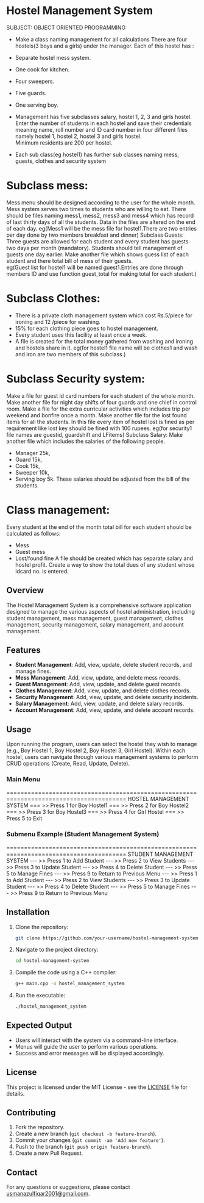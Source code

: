 # Hostel Management System
SUBJECT: OBJECT ORIENTED PROGRAMMING 
- Make a  class naming management for all calculations 
There are four hostels(3 boys and a girls) under the manager. Each of this hostel has : 
- Separate hostel mess system. 
- One cook for kitchen. 
-	Four sweepers. 
-	Five guards. 
-	One serving boy. 
 
-	Management has five subclasses salary, hostel 1, 2, 3 and girls hostel. 
Enter the number of students in each hostel and save their credentials meaning name, roll number and ID card number in four different files namely hostel 1, hostel 2, hostel 3 and girls hostel.  
Minimum residents are 200 per hostel. 
-	Each sub class(eg hostel1) has further sub classes naming mess, guests, clothes and security system  
# Subclass mess: 
Mess menu should be designed according to the user for the whole month. 
Mess system serves two times to students who are willing to eat. 
There should be files naming mess1, mess2, mess3 and mess4 which has record of last thirty days of all the students. Data in the files are altered on the end of each day. eg(Mess1 will be the mess file for hostel1.There are two entries per day done by two members breakfast and dinner) Subclass Guests: 
Three guests are allowed for each student and every student has guests two days per month (mandatory). 
Students should tell management of guests one day earlier. 
Make another file which shows guess list of each student and there total bill of mess of their guests.  
eg(Guest list for hostel1 will be named guest1.Entries are done through members ID and use function guest_total for making total for each student.) 
 
 
# Subclass Clothes: 
- There is a private cloth management system which cost Rs.5/piece for ironing and 12 /piece for washing. 
- 15% for each clothing piece goes to hostel management. 
- Every student uses this facility at least once a week. 
- A file is created for the total money gathered from washing and ironing and hostels share in it. 
eg(for hostel1 file name will be clothes1 and wash and iron are two members of this subclass.) 
# Subclass Security system: 
Make a file for guest id card numbers for each student of the whole month. 
Make another file for night day shifts of four guards and one chief in control room. Make a file for the extra curricular activities which includes trip per weekend and bonfire once a month. 
Make another file for the lost found items for all the students. In this file every item of hostel lost is fined as per requirement like lost key should be fined with 100 rupees. 
eg(for security1 file names are guestid, guardshift and LFitems) Subclass Salary: 
Make another file which includes the salaries of the following people. 
-	Manager 25k, 
-	Guard 15k, 
-	Cook 15k, 
-	Sweeper 10k, 
-	Serving boy 5k. These salaries should be adjusted from the bill of the students. 
# Class management: 
Every student at the end of the month total bill for each student should be calculated as follows: 
-	Mess  
-	Guest mess 
-	Lost/found fine 
A file should be created which has separate salary and hostel profit. 
Create a way to show the total dues of any student whose idcard no. is entered. 


## Overview
The Hostel Management System is a comprehensive software application designed to manage the various aspects of hostel administration, including student management, mess management, guest management, clothes management, security management, salary management, and account management.

## Features
- **Student Management**: Add, view, update, delete student records, and manage fines.
- **Mess Management**: Add, view, update, and delete mess records.
- **Guest Management**: Add, view, update, and delete guest records.
- **Clothes Management**: Add, view, update, and delete clothes records.
- **Security Management**: Add, view, update, and delete security incidents.
- **Salary Management**: Add, view, update, and delete salary records.
- **Account Management**: Add, view, update, and delete account records.

## Usage
Upon running the program, users can select the hostel they wish to manage (e.g., Boy Hostel 1, Boy Hostel 2, Boy Hostel 3, Girl Hostel). Within each hostel, users can navigate through various management systems to perform CRUD operations (Create, Read, Update, Delete).

### Main Menu
========================================================================================
HOSTEL MANAGEMENT SYSTEM
    === >>  Press 1 for Boy Hostel1
    === >>  Press 2 for Boy Hostel2
    === >>  Press 3 for Boy Hostel3
    === >>  Press 4 for Girl Hostel
    === >>  Press 5 to Exit

### Submenu Example (Student Management System)
========================================================================================
STUDENT MANAGEMENT SYSTEM
    --- >> Press 1 to Add Student
    --- >> Press 2 to View Students
    --- >> Press 3 to Update Student
    --- >> Press 4 to Delete Student
    --- >> Press 5 to Manage Fines
    --- >> Press 9 to Return to Previous Menu
    --- >> Press 1 to Add Student
    --- >> Press 2 to View Students
    --- >> Press 3 to Update Student
    --- >> Press 4 to Delete Student
    --- >> Press 5 to Manage Fines
    --- >> Press 9 to Return to Previous Menu

## Installation
1. Clone the repository:
    ```sh
    git clone https://github.com/your-username/hostel-management-system.git
    ```
2. Navigate to the project directory:
    ```sh
    cd hostel-management-system
    ```
3. Compile the code using a C++ compiler:
    ```sh
    g++ main.cpp -o hostel_management_system
    ```
4. Run the executable:
    ```sh
    ./hostel_management_system
    ```

## Expected Output
- Users will interact with the system via a command-line interface.
- Menus will guide the user to perform various operations.
- Success and error messages will be displayed accordingly.

## License
This project is licensed under the MIT License - see the [LICENSE](LICENSE) file for details.

## Contributing
1. Fork the repository.
2. Create a new branch (`git checkout -b feature-branch`).
3. Commit your changes (`git commit -am 'Add new feature'`).
4. Push to the branch (`git push origin feature-branch`).
5. Create a new Pull Request.

## Contact
For any questions or suggestions, please contact [usmanazulfiqar2001@gmail.com](mailto:usmanazulfiqar2001@gmail.com).



